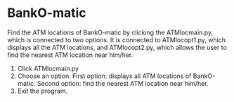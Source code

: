 # BankO-matic

Find the ATM locations of BankO-matic by clicking the ATMlocmain.py, which is connected to two options. It is connected to ATMlocopt1.py, which displays all the ATM locations, and ATMlocopt2.py, which allows the user to find the nearest ATM location near him/her.

1. Click ATMlocmain.py
2. Choose an option. First option: displays all ATM locations of BankO-matic. Second option: find the nearest ATM location near him/her.
3. Exit the program.
